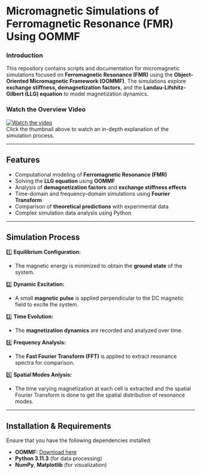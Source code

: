 # **Micromagnetic Simulations of Ferromagnetic Resonance (FMR) Using OOMMF**  

### **Introduction**  
This repository contains scripts and documentation for micromagnetic simulations focused on **Ferromagnetic Resonance (FMR)** using the **Object-Oriented Micromagnetic Framework (OOMMF)**. The simulations explore **exchange stiffness, demagnetization factors**, and the **Landau-Lifshitz-Gilbert (LLG) equation** to model magnetization dynamics.

### **Watch the Overview Video**  
[![Watch the video](https://img.youtube.com/vi/f7RvDqdZ2IE/0.jpg)](https://youtu.be/f7RvDqdZ2IE)  
Click the thumbnail above to watch an in-depth explanation of the simulation process.

---

## **Features**  
- Computational modeling of **Ferromagnetic Resonance (FMR)**  
- Solving the **LLG equation** using **OOMMF**  
- Analysis of **demagnetization factors** and **exchange stiffness effects**  
- Time-domain and frequency-domain simulations using **Fourier Transform**  
- Comparison of **theoretical predictions** with experimental data
- Complex simulation data analysis using Python

---

## **Simulation Process**  
1️⃣ **Equilibrium Configuration:**  
   - The magnetic energy is minimized to obtain the **ground state** of the system.  

2️⃣ **Dynamic Excitation:**  
   - A small **magnetic pulse** is applied perpendicular to the DC magnetic field to excite the system.  

3️⃣ **Time Evolution:**  
   - The **magnetization dynamics** are recorded and analyzed over time.  

4️⃣ **Frequency Analysis:**  
   - The **Fast Fourier Transform (FFT)** is applied to extract resonance spectra for comparison.
 
5️⃣ **Spatial Modes Anlysis:**
   - The time varying magnetization at each cell is extracted and the spatial Fourier Transform is done to get the spatial distribution of resonance modes.

---

## **Installation & Requirements**  
Ensure that you have the following dependencies installed:  
- **OOMMF:** [Download here](http://math.nist.gov/oommf/)  
- **Python 3.11.3** (for data processing)  
- **NumPy**, **Matplotlib** (for visualization)  

